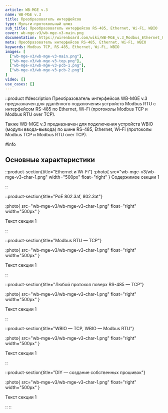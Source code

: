 ```yaml
---
article: WB-MGE v.3
name: WB-MGE v.3
title: Преобразователь интерфейсов
type: Мульти-протокольный шлюз
sub_title: Преобразователь интерфейсов RS-485, Ethernet, Wi-Fi, WBIO
cover: wb-mge-v3/wb-mge-v3-main.png
documentation: https://wirenboard.com/wiki/WB-MGE_v.3_Modbus_Ethernet_Gateway
meta: Преобразователь интерфейсов RS-485, Ethernet, Wi-Fi, WBIO
keywords: Modbus TCP, RS-485, Ethernet, Wi-Fi, WBIO
images: [
  ["wb-mge-v3/wb-mge-v3-main.png"],
  ["wb-mge-v3/wb-mge-v3-top.png"],
  ["wb-mge-v3/wb-mge-v3-pcb-1.png"],
  ["wb-mge-v3/wb-mge-v3-pcb-2.png"]
]
video: []
use_cases: []
---
```

::product
#description
Преобразователь интерфейсов WB-MGE v.3 предназначен для удалённого подключения устройств Modbus RTU с интерфейсом RS-485 по Ethernet, Wi-Fi (протоколы Modbus TCP и Modbus RTU over TCP).

Также WB-MGE v.3 предназначен для подключения устройств WBIO (модули ввода-вывода) по шине RS-485, Ethernet, Wi-Fi (протоколы Modbus TCP и Modbus RTU over TCP).

#info
## Основные характеристики
::product-section{title="Ethernet и Wi-Fi"}
:photo{
  src="wb-mge-v3/wb-mge-v3-char-1.png"
  width="500px"
  float="right"
}
Содержимое секции 1

::

::product-section{title="PoE 802.3af, 802.3at"}

:photo{
  src="wb-mge-v3/wb-mge-v3-char-1.png"
  float="right"
  width="500px"
}

Текст секции 1

::

::product-section{title="Modbus RTU — TCP"}

:photo{
  src="wb-mge-v3/wb-mge-v3-char-1.png"
  float="right"
  width="500px"
}

Текст секции 1

::

::product-section{title="Любой протокол поверх RS-485 — TCP"}

:photo{
  src="wb-mge-v3/wb-mge-v3-char-1.png"
  float="right"
  width="500px"
}

Текст секции 1

::

::product-section{title="WBIO — TCP, WBIO — Modbus RTU"}

:photo{
  src="wb-mge-v3/wb-mge-v3-char-1.png"
  float="right"
  width="500px"
}

Текст секции 1

::

::product-section{title="DIY — создание собственных прошивок"}

:photo{
  src="wb-mge-v3/wb-mge-v3-char-1.png"
  float="right"
  width="500px"
}

Текст секции 1

::
::